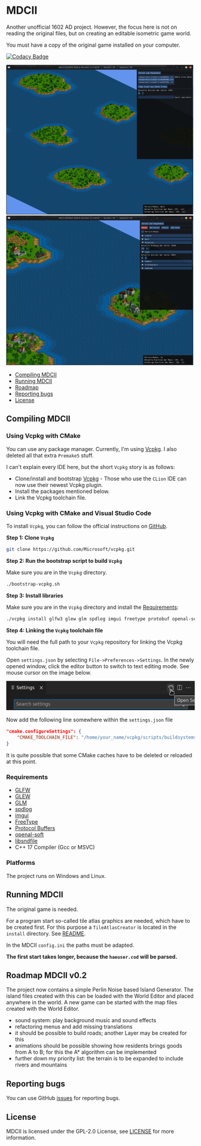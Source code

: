 # MDCII

Another unofficial 1602 AD project. However, the focus here is not on reading the original files, but on creating an editable
isometric game world.

You must have a copy of the original game installed on your computer.

[![Codacy Badge](https://app.codacy.com/project/badge/Grade/50ffb066523c4064ab513bef2f8d4628)](https://www.codacy.com/gh/stwe/MDCII/dashboard?utm_source=github.com&amp;utm_medium=referral&amp;utm_content=stwe/MDCII&amp;utm_campaign=Badge_Grade)

<img src="https://github.com/stwe/MDCII/blob/main/resources/devlog/First_MapEditor_15-04-2023.png" width="500" height="400" alt="" />

<img src="https://github.com/stwe/MDCII/blob/main/resources/devlog/15-04-2023.png" width="500" height="400" alt="" />

* [Compiling MDCII](#compiling-mdcii)
* [Running MDCII](#running-mdcii)
* [Roadmap](#roadmap-mdcii-v02)
* [Reporting bugs](#reporting-bugs)
* [License](#license)

## Compiling MDCII

### Using Vcpkg with CMake

You can use any package manager. Currently, I'm using [Vcpkg](https://vcpkg.io/en/). I also deleted all that extra `Premake5` stuff.

I can't explain every IDE here, but the short `Vcpkg` story is as follows:
- Clone/install and bootstrap [Vcpkg](https://github.com/Microsoft/vcpkg#getting-started) - Those who use the `CLion`
  IDE can now use their newest Vcpkg plugin.
- Install the packages mentioned below.
- Link the Vcpkg toolchain file.

### Using Vcpkg with CMake and Visual Studio Code

To install `Vcpkg`, you can follow the official instructions on [GitHub](https://github.com/Microsoft/vcpkg#getting-started).

**Step 1: Clone `Vcpkg`**

```bash
git clone https://github.com/Microsoft/vcpkg.git
```

**Step 2: Run the bootstrap script to build `Vcpkg`**

Make sure you are in the `Vcpkg` directory.
```bash
./bootstrap-vcpkg.sh
```

**Step 3: Install libraries**

Make sure you are in the `Vcpkg` directory and install the [Requirements](#requirements):
```bash
./vcpkg install glfw3 glew glm spdlog imgui freetype protobuf openal-soft libsndfile
```

**Step 4: Linking the `Vcpkg` toolchain file**

You will need the full path to your `Vcpkg` repository for linking the Vcpkg toolchain file.

Open `settings.json` by selecting `File->Preferences->Settings`.
In the newly opened window, click the editor button to switch to text editing mode. See mouse cursor on the image below.

<img src="https://github.com/stwe/MDCII/blob/main/resources/doc/VsSettings.png" width="555" height="78" alt="" />

Now add the following line somewhere within the `settings.json` file

```json
"cmake.configureSettings": {
    "CMAKE_TOOLCHAIN_FILE": "/home/your_name/vcpkg/scripts/buildsystems/vcpkg.cmake"
}
```

It is quite possible that some CMake caches have to be deleted or reloaded at this point.

### Requirements

* [GLFW](https://www.glfw.org/)
* [GLEW](http://glew.sourceforge.net/)
* [GLM](https://github.com/g-truc/glm)
* [spdlog](https://github.com/gabime/spdlog)
* [imgui](https://github.com/ocornut/imgui)
* [FreeType](https://freetype.org/)
* [Protocol Buffers](https://github.com/protocolbuffers/protobuf)
* [openal-soft](https://github.com/kcat/openal-soft)
* [libsndfile](https://github.com/libsndfile/libsndfile)
* C++ 17 Compiler (Gcc or MSVC)

### Platforms

The project runs on Windows and Linux.

## Running MDCII

The original game is needed.

For a program start so-called tile atlas graphics are needed, which have to be created first. For this purpose a
`TileAtlasCreator` is located in the `install` directory. See [README](https://github.com/stwe/MDCII/blob/main/install/TileAtlasCreator/README.md).

In the MDCII `config.ini` the paths must be adapted.

**The first start takes longer, because the `haeuser.cod` will be parsed.**

## Roadmap MDCII v0.2

The project now contains a simple Perlin Noise based Island Generator. The island files created with this
can be loaded with the World Editor and placed anywhere in the world. A new game can be started with the
map files created with the World Editor.

* sound system: play background music and sound effects
* refactoring menus and add missing translations
* it should be possible to build roads; another Layer may be created for this
* animations should be possible showing how residents brings goods from A to B; for this the A* algorithm can be implemented
* further down my priority list: the terrain is to be expanded to include rivers and mountains

## Reporting bugs

You can use GitHub [issues](https://github.com/stwe/MDCII/issues) for reporting bugs.

## License

MDCII is licensed under the GPL-2.0 License, see [LICENSE](https://github.com/stwe/MDCII/blob/main/LICENSE) for more information.
